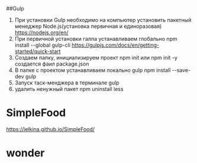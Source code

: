 ##Gulp
1. При установки Gulp необходимо на компьютер установить пакетный менеджер Node.js(установка первичная и единоразовая) https://nodejs.org/en/
2. При первичной установки галпа устанавливаем глобально 
npm install --global gulp-cli 
https://gulpjs.com/docs/en/getting-started/quick-start
3. Создаем папку, инициализируем проект 
npm init или npm init -y
создается фаил package.json 
4. В папке с проектом устанавливаем локально gulp 
npm install --save-dev gulp
5. Запуск таск-менджера в терминале 
gulp
6. удалить ненужный пакет 
npm uninstall less

# SimpleFood

https://ielkina.github.io/SimpleFood/
# wonder
